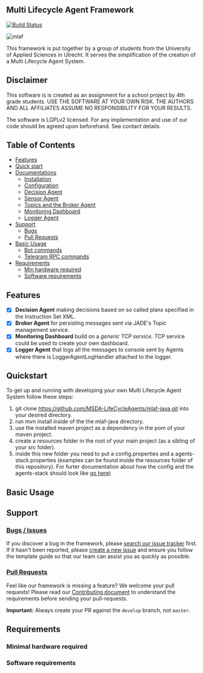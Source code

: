 ## Multi Lifecycle Agent Framework
[![Build Status](https://travis-ci.org/MSDA-LifeCycleAgents/mlaf-java.svg?branch=develop)](https://travis-ci.org/MSDA-LifeCycleAgents/mlaf-java)

![mlaf](https://raw.githubusercontent.com/MSDA-LifeCycleAgents/mlaf-java/feature/readme/docs/images/wink-ecosystem.gif)

This framework is put together by a group of students from the University of Applied Sciences in Utrecht. It serves the simplification of the creation of a Multi Lifecycle Agent System.


## Disclaimer
This software is is created as an assignment for a school project by 4th grade students. USE THE SOFTWARE AT YOUR OWN RISK. THE AUTHORS AND ALL AFFILIATES ASSUME NO RESPONSIBILITY FOR YOUR RESULTS.

The software is LGPLv2 licensed. For any implementation and use of our code should be agreed upon beforehand. See contact details.
## Table of Contents
- [Features](#features)
- [Quick start](#quickstart)
- [Documentations](https://github.com/MSDA-LifeCycleAgents/mlaf-java/tree/feature/readme/docs/index.md)
   - [Installation](https://github.com/MSDA-LifeCycleAgents/mlaf-java/tree/feature/readme/docs/installation.md)
   - [Configuration](https://github.com/MSDA-LifeCycleAgents/mlaf-java/tree/feature/readme/docs/configuration.md)
   - [Decision Agent](https://github.com/MSDA-LifeCycleAgents/mlaf-java/tree/feature/readme/docs/decisionagent.md)
   - [Sensor Agent](https://github.com/MSDA-LifeCycleAgents/mlaf-java/tree/feature/readme/docs/sensoragent.md)
   - [Topics and the Broker Agent](https://github.com/MSDA-LifeCycleAgents/mlaf-java/tree/feature/readme/docs/brokeragent.md)
   - [Monitoring Dashboard](https://github.com/MSDA-LifeCycleAgents/mlaf-java/tree/feature/readme/docs/monitoring.md)
   - [Logger Agent](https://github.com/MSDA-LifeCycleAgents/mlaf-java/tree/feature/readme/docs/loggeragent.md)
- [Support](#support)
   - [Bugs](#bugs--issues)
   - [Pull Requests](#pull-requests)
- [Basic Usage](#basic-usage)
  - [Bot commands](#bot-commands)
  - [Telegram RPC commands](#telegram-rpc-commands)
- [Requirements](#requirements)
    - [Min hardware required](#minimal-hardware-required)
    - [Software requirements](#software-requirements)

## Features
- [x] **Decision Agent** making decisions based on so called plans specified in the Instruction Set XML.
- [x] **Broker Agent** for persisting messages sent via JADE's Topic management service.
- [x] **Monitoring Dashboard** build on a _generic TCP service_. TCP service could be used to create your own dashboard.
- [x] **Logger Agent** that logs all the messages to console sent by Agents where there is LoggerAgentLogHandler attached to the logger.

## Quickstart
To get up and running with developing your own Multi Lifecycle Agent System follow these steps:
1. git clone https://github.com/MSDA-LifeCycleAgents/mlaf-java.git into your desired directory.
2. run mvn install inside of the the mlaf-java directory.
3. use the installed maven project as a dependency in the pom of your maven project.
4. create a resources folder in the root of your main project (as a sibling of your src folder).
5. inside this new folder you need to put a config.properties and a agents-stack.properties (examples can be found inside the resources folder of this repository). For furter documentation about how the config and the agents-stack should look like [go here](https://github.com/MSDA-LifeCycleAgents/mlaf-java/tree/feature/readme/docs/configuration.md))

## Basic Usage

## Support
### [Bugs / Issues](https://github.com/MSDA-LifeCycleAgents/mlaf-java/issues)
If you discover a bug in the framework, please 
[search our issue tracker](https://github.com/MSDA-LifeCycleAgents/mlaf-java/issues) 
first. If it hasn't been reported, please 
[create a new issue](https://github.com/MSDA-LifeCycleAgents/mlaf-java/issues/new) and 
ensure you follow the template guide so that our team can assist you as 
quickly as possible.
### [Pull Requests](https://github.com/MSDA-LifeCycleAgents/mlaf-java/pulls)
Feel like our framework is missing a feature? We welcome your pull requests! 
Please read our [Contributing document](https://github.com/MSDA-LifeCycleAgents/mlaf-java/tree/feature/readme/docs/contributing.md)
to understand the requirements before sending your pull-requests. 

**Important:** Always create your PR against the `develop` branch, not 
`master`.

## Requirements

### Minimal hardware required

### Software requirements
